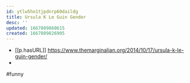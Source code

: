 ```yaml
---
id: ytlw5ho1tjpdnrp60daildg
title: Ursula K Le Guin Gender
desc: ''
updated: 1667809860615
created: 1667809826905
---
```


- [[p.hasURL]] https://www.themarginalian.org/2014/10/17/ursula-k-le-guin-gender/
- 

#funny
